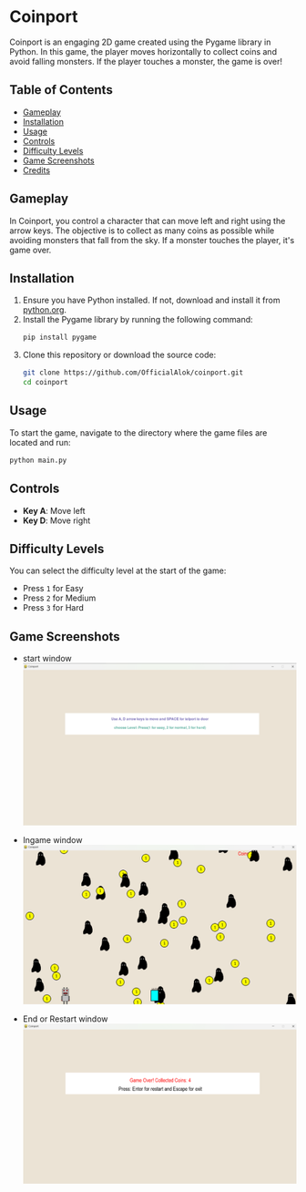 # Coinport

Coinport is an engaging 2D game created using the Pygame library in Python. In this game, the player moves horizontally to collect coins and avoid falling monsters. If the player touches a monster, the game is over!

## Table of Contents
- [Gameplay](#gameplay)
- [Installation](#installation)
- [Usage](#usage)
- [Controls](#controls)
- [Difficulty Levels](#difficulty-levels)
- [Game Screenshots](#game-screenshots)
- [Credits](#credits)

## Gameplay
In Coinport, you control a character that can move left and right using the arrow keys. The objective is to collect as many coins as possible while avoiding monsters that fall from the sky. If a monster touches the player, it's game over.

## Installation
1. Ensure you have Python installed. If not, download and install it from [python.org](https://www.python.org/).
2. Install the Pygame library by running the following command:
   ```sh
   pip install pygame
   ```
3. Clone this repository or download the source code:
   ```sh
   git clone https://github.com/OfficialAlok/coinport.git
   cd coinport
   ```

## Usage
To start the game, navigate to the directory where the game files are located and run:
```sh
python main.py
```

## Controls
- **Key A**: Move left
- **Key D**: Move right

## Difficulty Levels
You can select the difficulty level at the start of the game:
- Press `1` for Easy
- Press `2` for Medium
- Press `3` for Hard

## Game Screenshots
- start window
![1st](https://github.com/OfficialAlok/Coinport/blob/main/start.png?raw=true)

- Ingame window
![mid](https://github.com/OfficialAlok/Coinport/blob/main/in_game.png?raw=true)

- End or Restart window
![End](https://github.com/OfficialAlok/Coinport/blob/main/end.png?raw=true)
